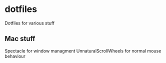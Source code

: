 # dotfiles
Dotfiles for various stuff


## Mac stuff
Spectacle for window managment
UnnaturalScrollWheels for normal mouse behaviour
